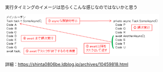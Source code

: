 実行タイミングのイメージは恐らくこんな感じなのではないかと思う

![まとめ図](Matome.png)

詳細：https://shinta0806be.ldblog.jp/archives/10459818.html
